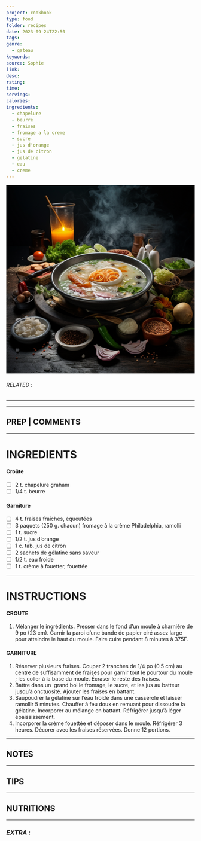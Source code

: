 ```yaml
---
project: cookbook
type: food
folder: recipes
date: 2023-09-24T22:50
tags: 
genre:
  - gateau
keywords: 
source: Sophie
link: 
desc: 
rating: 
time: 
servings: 
calories: 
ingredients:
  - chapelure
  - beurre
  - fraises
  - fromage a la creme
  - sucre
  - jus d'orange
  - jus de citron
  - gelatine
  - eau
  - creme
---
```


![IMAGE](_default.png)

###### *RELATED* : 
---


---
## PREP | COMMENTS



---
# INGREDIENTS

#### Croûte 

- [ ] 2 t. chapelure graham
- [ ] 1/4 t. beurre

#### Garniture

- [ ] 4 t. fraises fraîches, équeutées
- [ ] 3 paquets (250 g. chacun) fromage à la crème Philadelphia, ramolli
- [ ] 1 t. sucre 
- [ ] 1/2 t. jus d’orange
- [ ] 1 c. tab. jus de citron
- [ ] 2 sachets de gélatine sans saveur
- [ ] 1/2 t. eau froide
- [ ] 1 t. crème à fouetter, fouettée

---
# INSTRUCTIONS

#### CROUTE

1. Mélanger le ingrédients. Presser dans le fond d’un moule à charnière de 9 po (23 cm). Garnir la paroi d’une bande de papier ciré assez large pour atteindre le haut du moule. Faire cuire pendant 8 minutes à 375F.

#### GARNITURE

1. Réserver plusieurs fraises. Couper 2 tranches de 1/4 po (0.5 cm) au centre de suffisamment de fraises pour garnir tout le pourtour du moule ; les coller à la base du moule. Écraser le reste des fraises.
2. Battre dans un  grand bol le fromage, le sucre, et les jus au batteur jusqu’à onctuosité. Ajouter les fraises en battant. 
3. Saupoudrer la gélatine sur l’eau froide dans une casserole et laisser ramollir 5 minutes. Chauffer à feu doux en remuant pour dissoudre la gélatine. Incorporer au mélange en battant. Réfrigérer jusqu’à léger épaississement. 
4. Incorporer la crème fouettée et déposer dans le moule. Réfrigérer 3 heures. Décorer avec les fraises réservées. Donne 12 portions.

---
## NOTES



---
## TIPS



---
## NUTRITIONS



---
### *EXTRA* :



